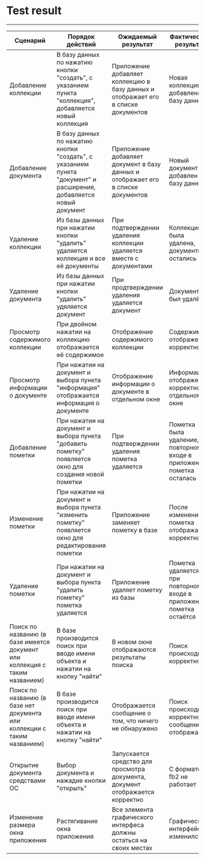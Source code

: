 # Test result
----
|Сценарий |Порядок действий  |Ожидаемый результат  | Фактический результат| Оценка|
|--|--| --|--|--|
| Добавление коллекции|  В базу данных по нажатию кнопки "создать", с указанием пункта "коллекция", добавляется новый коллекция| Приложение добавляет коллекцию в базу данных и отображает его в списке документов  |Новая коллекция добавлена в базу данных|Пройдено|
| Добавление документа| В базу данных по нажатию кнопки "создать", с указанием пункта "документ" и  расширения, добавляется новый документ| Приложение добавляет документ в базу данных и отображает его в списке документов  |Новый документ добавлен в базу данных|Пройдено|
| Удаление коллекции| Из базы данных при нажатии кнопки "удалить" удаляется коллекция и все её документы| При подтверждении удаления коллекции удаляется вместе с документами |Коллекция была удалена, документы остались|Не проидено|
| Удаление документа|Из базы данных при нажатии кнопки "удалить" удяляется документ|При продтверждении удаления удаляется документ|Документ был удалён|Пройдено|
| Просмотр содержимого коллекции| При двойном нажатии на коллекцию отображается её содержимое|Отображение содержимого коллекции |Содержимое отображено корректно|Пройдено|
| Просмотр информации о документе| При нажатии на документ и выбора пункта "информация" отображается информация о документе |Отображение информации о документе в отдельном окне|Информация отображена корректно в отдельном окне|Пройдено|
| Добавление пометки| При нажатии на документ и выбора пункта "добавить пометку" появляется окно для создания новой пометки|При подтверждении удаления пометка удаляется|Пометка была удаление, при повторном входе в приложение пометка осталась|Не пройдено|
| Изменение пометки| При нажатии на документ и выбора пункта "изменить пометку" появляется окно для редактирования пометки|Приложение заменяет пометку в базе|После изменения пометка отображается корректно|Пройдено|
| Удаление пометки| При нажатии на документ и выбора пункта "удалить пометку" пометка удаляется|Приложение удаляет пометку из базы |Пометка удаляется, но при повторном входе в приложение пометка остаётся|Не пройдено|
| Поиск по названию (в базе имеется документ или коллекция с таким названием)| В базе производится поиск при вводе имени объекта и нажатии на кнопку "найти"| В новом окне отображаются результаты поиска|Поиск происходит корректно|Пройдено|
| Поиск по названию (в базе нет документа или коллекции с таким названием)| В базе производится поиск при вводе имени объекта и нажатии на кнопку "найти"| Отображается сообщение о том, что ничего не обнаружено|Поиск происходит корректно, сообщение отображается|Пройдено|
| Открытие документа средствами ОС| Выбор документа и нажадие кнопки "открыть"|Запускается средство для просмотра документа, документ отображается корректно |С форматом fb2 не работает|Не пройдено|
| Изменение размера окна приложения| Растягивание окна приложения|Все элемента графического интерфеса должны остаться на своих местах |Графический интерфейс не изменился|Пройдено|
